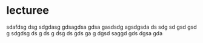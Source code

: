 # lecturee
sdafdsg
dsg
sdgdasg
gdsagdsa
gdsa
gasdsdg
agsdgsda
ds
sdg
sd
gsd
gsd
g
sdgdsg
ds
g
ds
g
dsg
ds
gds
ga
g
dgsd
saggd
gds
dgsa
gda
